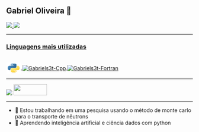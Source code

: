 ## Gabriel Oliveira 👋

<div>
  <a href="https://github.com/rafaballerini">
  <img height="180em" src="https://github-readme-stats.vercel.app/api?username=gabriels3t&show_icons=true&theme=dark&include_all_commits=true&count_private=true"/>
  <img height="180em" src="https://github-readme-stats.vercel.app/api/top-langs/?username=gabriels3t&layout=compact&langs_count=7&theme=dark"/>
</div>
  <hr>
<div style="display: inline_block">
  <h3>Linguagens mais utilizadas </h3><br>
  <img align="center" alt="Gabriels3t-Python" height="30" width="40" src="https://raw.githubusercontent.com/devicons/devicon/master/icons/python/python-original.svg">
  <img align="center" alt="Gabriels3t-Cpp" height="30" width="40" src="https://raw.githubusercontent.com/jmnote/z-icons/master/svg/cpp.svg">
  <img align="center" alt="Gabriels3t-Fortran" height="30" width="40" src="https://raw.githubusercontent.com/librariesio/pictogram/master/vendor/assets/images/fortran/fortran.png">
 </div>
  <hr>
<div>  
  <a href="https://www.linkedin.com/in/gabriel-oliveira-data-science" target="_blank"><img src="https://img.shields.io/badge/-LinkedIn-%230077B5?style=for-the-badge&logo=linkedin&logoColor=white" target="_blank"></a> 
    <a href="http://lattes.cnpq.br/3428434973608100" target="_blank"><img height="30" width="90" src="https://unisal.br/wp-content/themes/unisal-2.0/images/icon-lattes.png" target="_blank"></a> 
 



</div>
<hr>

- 🔭 Estou trabalhando em uma pesquisa usando o método de monte carlo para o transporte de nêutrons
- 🌱 Aprendendo inteligência artificial e ciência dados com python

